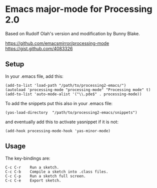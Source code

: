 # Emacs major-mode for Processing 2.0

Based on Rudolf Olah's version and modification by Bunny Blake.

https://github.com/emacsmirror/processing-mode
https://gist.github.com/4083326

## Setup

In your .emacs file, add this:

    (add-to-list 'load-path "/path/to/processing2-emacs/")
    (autoload 'processing-mode "processing-mode" "Processing mode" t)
    (add-to-list 'auto-mode-alist '("\\.pde$" . processing-mode))

To add the snippets put this also in your .emacs file:

    (yas-load-directory  "/path/to/processing2-emacs/snippets")

and eventually add this to activate yasnippet if it is not:

    (add-hook processing-mode-hook 'yas-minor-mode)


## Usage

The key-bindings are:

    C-c C-r    Run a sketch.
    C-c C-b    Compile a sketch into .class files.
    C-c C-p    Run a sketch full screen.
    C-c C-e    Export sketch.
